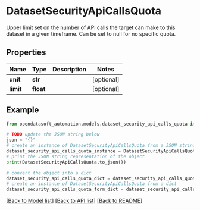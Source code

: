 # DatasetSecurityApiCallsQuota

Upper limit set on the number of API calls the target can make to this dataset in a given timeframe. Can be set to null for no specific quota.

## Properties

Name | Type | Description | Notes
------------ | ------------- | ------------- | -------------
**unit** | **str** |  | [optional] 
**limit** | **float** |  | [optional] 

## Example

```python
from opendatasoft_automation.models.dataset_security_api_calls_quota import DatasetSecurityApiCallsQuota

# TODO update the JSON string below
json = "{}"
# create an instance of DatasetSecurityApiCallsQuota from a JSON string
dataset_security_api_calls_quota_instance = DatasetSecurityApiCallsQuota.from_json(json)
# print the JSON string representation of the object
print(DatasetSecurityApiCallsQuota.to_json())

# convert the object into a dict
dataset_security_api_calls_quota_dict = dataset_security_api_calls_quota_instance.to_dict()
# create an instance of DatasetSecurityApiCallsQuota from a dict
dataset_security_api_calls_quota_form_dict = dataset_security_api_calls_quota.from_dict(dataset_security_api_calls_quota_dict)
```
[[Back to Model list]](../README.md#documentation-for-models) [[Back to API list]](../README.md#documentation-for-api-endpoints) [[Back to README]](../README.md)



